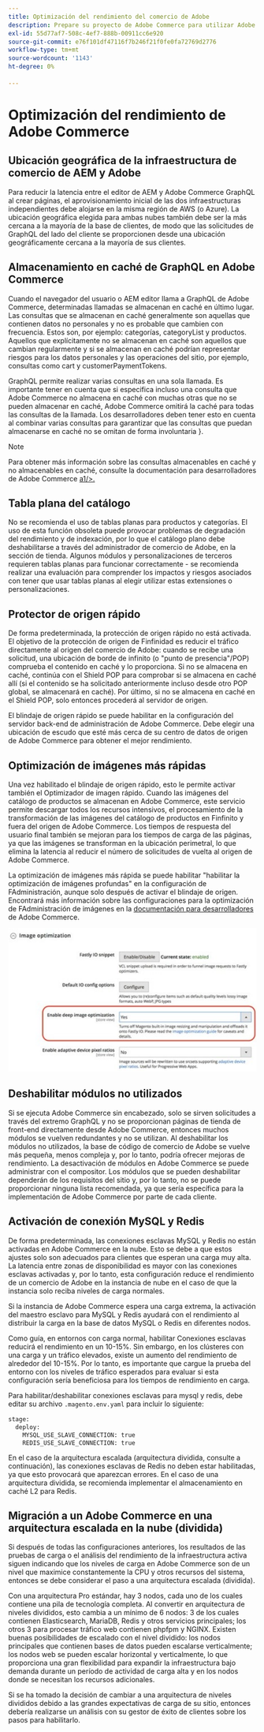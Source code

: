 ```yaml
---
title: Optimización del rendimiento del comercio de Adobe
description: Prepare su proyecto de Adobe Commerce para utilizar Adobe Experience Manager como CMS cambiando algunos ajustes predeterminados.
exl-id: 55d77af7-508c-4ef7-888b-00911cc6e920
source-git-commit: e76f101df47116f7b246f21f0fe0fa72769d2776
workflow-type: tm+mt
source-wordcount: '1143'
ht-degree: 0%

---
```


# Optimización del rendimiento de Adobe Commerce

## Ubicación geográfica de la infraestructura de comercio de AEM y Adobe

Para reducir la latencia entre el editor de AEM y Adobe Commerce GraphQL al crear páginas, el aprovisionamiento inicial de las dos infraestructuras independientes debe alojarse en la misma región de AWS (o Azure). La ubicación geográfica elegida para ambas nubes también debe ser la más cercana a la mayoría de la base de clientes, de modo que las solicitudes de GraphQL del lado del cliente se proporcionen desde una ubicación geográficamente cercana a la mayoría de sus clientes.

## Almacenamiento en caché de GraphQL en Adobe Commerce

Cuando el navegador del usuario o AEM editor llama a GraphQL de Adobe Commerce, determinadas llamadas se almacenan en caché
en último lugar. Las consultas que se almacenan en caché generalmente son aquellas que contienen datos no personales y no es probable que cambien con frecuencia. Estos son, por ejemplo: categorías, categoryList y productos. Aquellos que explícitamente no se almacenan en caché son aquellos que cambian regularmente y si se almacenan en caché podrían representar riesgos para los datos personales y las operaciones del sitio, por ejemplo, consultas como cart y customerPaymentTokens.

GraphQL permite realizar varias consultas en una sola llamada. Es importante tener en cuenta que si especifica incluso una consulta que Adobe Commerce no almacena en caché con muchas otras que no se pueden almacenar en caché, Adobe Commerce omitirá la caché para todas las consultas de la llamada. Los desarrolladores deben tener esto en cuenta al combinar varias consultas para garantizar que las consultas que puedan almacenarse en caché no se omitan de forma involuntaria }.

>[!NOTE]
>
> Para obtener más información sobre las consultas almacenables en caché y no almacenables en caché, consulte la documentación para desarrolladores de Adobe Commerce [a1/>.](https://devdocs.magento.com/guides/v2.4/graphql/caching.html)

## Tabla plana del catálogo

No se recomienda el uso de tablas planas para productos y categorías. El uso de esta función obsoleta puede provocar problemas de degradación del rendimiento y de indexación, por lo que el catálogo plano debe deshabilitarse a través del administrador de comercio de Adobe, en la sección de tienda. Algunos módulos y personalizaciones de terceros requieren tablas planas para funcionar correctamente - se recomienda realizar una evaluación para comprender los impactos y riesgos asociados con tener que usar tablas planas al elegir utilizar estas extensiones o personalizaciones.

## Protector de origen rápido

De forma predeterminada, la protección de origen rápido no está activada. El objetivo de la protección de origen de Finfinidad es reducir el tráfico directamente al origen del comercio de Adobe: cuando se recibe una solicitud, una ubicación de borde de infinito (o &quot;punto de presencia&quot;/POP) comprueba el contenido en caché y lo proporciona. Si no se almacena en caché, continúa con el Shield POP para comprobar si se almacena en caché allí (si el contenido se ha solicitado anteriormente incluso desde otro POP global, se almacenará en caché). Por último, si no se almacena en caché en el Shield POP, solo entonces procederá al servidor de origen.

El blindaje de origen rápido se puede habilitar en la configuración del servidor back-end de administración de Adobe Commerce. Debe elegir una ubicación de escudo que esté más cerca de su centro de datos de origen de Adobe Commerce para obtener el mejor rendimiento.

## Optimización de imágenes más rápidas

Una vez habilitado el blindaje de origen rápido, esto le permite activar también el Optimizador de imagen rápido. Cuando las imágenes del catálogo de productos se almacenan en Adobe Commerce, este servicio permite descargar todos los recursos intensivos, el procesamiento de la transformación de las imágenes del catálogo de productos en Finfinito y fuera del origen de Adobe Commerce. Los tiempos de respuesta del usuario final también se mejoran para los tiempos de carga de las páginas, ya que las imágenes se transforman en la ubicación perimetral, lo que elimina la latencia al reducir el número de solicitudes de vuelta al origen de Adobe Commerce.

La optimización de imágenes más rápida se puede habilitar &quot;habilitar la optimización de imágenes profundas&quot; en la configuración de FAdministración, aunque solo después de activar el blindaje de origen. Encontrará más información sobre las configuraciones para la optimización de FAdministración de imágenes en la [documentación para desarrolladores](https://devdocs.magento.com/cloud/cdn/fastly-image-optimization.html) de Adobe Commerce.

![Captura de pantalla de los ajustes de optimización de imágenes de Adobe Commerce Admin](../assets/commerce-at-scale/image-optimization.svg)

## Deshabilitar módulos no utilizados

Si se ejecuta Adobe Commerce sin encabezado, solo se sirven solicitudes a través del extremo GraphQL y no se proporcionan páginas de tienda de front-end directamente desde Adobe Commerce, entonces muchos módulos se vuelven redundantes y no se utilizan. Al deshabilitar los módulos no utilizados, la base de código de comercio de Adobe se vuelve más pequeña, menos compleja y, por lo tanto, podría ofrecer mejoras de rendimiento. La desactivación de módulos en Adobe Commerce se puede administrar con el compositor. Los módulos que se pueden deshabilitar dependerán de los requisitos del sitio y, por lo tanto, no se puede proporcionar ninguna lista recomendada, ya que sería específica para la implementación de Adobe Commerce por parte de cada cliente.

## Activación de conexión MySQL y Redis

De forma predeterminada, las conexiones esclavas MySQL y Redis no están activadas en Adobe Commerce en la nube. Esto se debe a que estos ajustes solo son adecuados para clientes que esperan una carga muy alta. La latencia entre zonas de disponibilidad es mayor con las conexiones esclavas activadas y, por lo tanto, esta configuración reduce el rendimiento de un comercio de Adobe en la instancia de nube en el caso de que la instancia solo reciba niveles de carga normales.

Si la instancia de Adobe Commerce espera una carga extrema, la activación del maestro esclavo para MySQL y Redis ayudará con el rendimiento al distribuir la carga en la base de datos MySQL o Redis en diferentes nodos.

Como guía, en entornos con carga normal, habilitar Conexiones esclavas reducirá el rendimiento en un 10-15%. Sin embargo, en los clústeres con una carga y un tráfico elevados, existe un aumento del rendimiento de alrededor del 10-15%. Por lo tanto, es importante que cargue la prueba del entorno con los niveles de tráfico esperados para evaluar si esta configuración sería beneficiosa para los tiempos de rendimiento en carga.

Para habilitar/deshabilitar conexiones esclavas para mysql y redis, debe editar su archivo `.magento.env.yaml` para incluir lo siguiente:

```
stage:
  deploy:
    MYSQL_USE_SLAVE_CONNECTION: true
    REDIS_USE_SLAVE_CONNECTION: true
```

En el caso de la arquitectura escalada (arquitectura dividida, consulte a continuación), las conexiones esclavas de Redis no deben estar habilitadas, ya que esto provocará que aparezcan errores. En el caso de una arquitectura dividida, se recomienda implementar el almacenamiento en caché L2 para Redis.

## Migración a un Adobe Commerce en una arquitectura escalada en la nube (dividida)

Si después de todas las configuraciones anteriores, los resultados de las pruebas de carga o el análisis del rendimiento de la infraestructura activa siguen indicando que los niveles de carga en Adobe Commerce son de un nivel que maximice constantemente la CPU y otros recursos del sistema, entonces se debe considerar el paso a una arquitectura escalada (dividida).

Con una arquitectura Pro estándar, hay 3 nodos, cada uno de los cuales contiene una pila de tecnología completa. Al convertir en arquitectura de niveles divididos, esto cambia a un mínimo de 6 nodos: 3 de los cuales contienen Elasticsearch, MariaDB, Redis y otros servicios principales; los otros 3 para procesar tráfico web contienen phpfpm y NGINX. Existen buenas posibilidades de escalado con el nivel dividido: los nodos principales que contienen bases de datos pueden escalarse verticalmente; los nodos web se pueden escalar horizontal y verticalmente, lo que proporciona una gran flexibilidad para expandir la infraestructura bajo demanda durante un período de actividad de carga alta y en los nodos donde se necesitan los recursos adicionales.

Si se ha tomado la decisión de cambiar a una arquitectura de niveles divididos debido a las grandes expectativas de carga de su sitio, entonces debería realizarse un análisis con su gestor de éxito de clientes sobre los pasos para habilitarlo.
